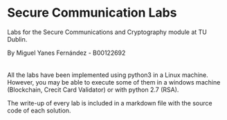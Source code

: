 Secure Communication Labs
=========================

Labs for the Secure Communications and Cryptography module at TU Dublin.

By Miguel Yanes Fernández - B00122692
<br/><br/><br/>
All the labs have been implemented using python3 in a Linux machine. However, you may be able to execute some of them 
in a windows machine (Blockchain, Crecit Card Validator) or with python 2.7 (RSA).

The write-up of every lab is included in a markdown file with the source code of each solution.
